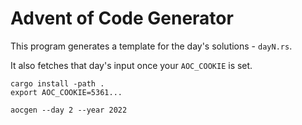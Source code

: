 # Advent of Code Generator

This program generates a template for the day's solutions - `dayN.rs`.

It also fetches that day's input once your `AOC_COOKIE` is set.

```
cargo install -path .
export AOC_COOKIE=5361...

aocgen --day 2 --year 2022
```
 